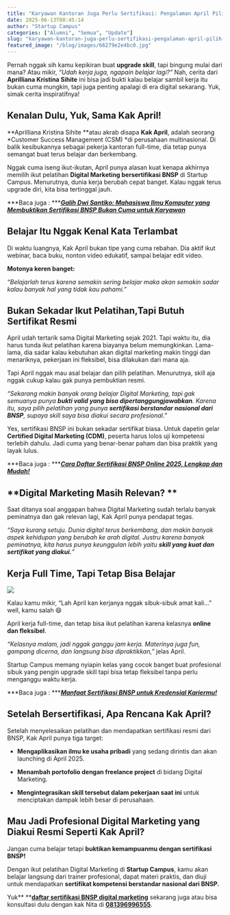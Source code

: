 ```yaml
---
title: "Karyawan Kantoran Juga Perlu Sertifikasi: Pengalaman April Pilih BNSP Digital Marketing di Startup Campus"
date: 2025-06-13T08:45:14
author: "Startup Campus"
categories: ["Alumni", "Semua", "Update"]
slug: "karyawan-kantoran-juga-perlu-sertifikasi-pengalaman-april-pilih-bnsp-digital-marketing-di-startup-campus"
featured_image: "/blog/images/66279e2e4bc0.jpg"
---
```


Pernah nggak sih kamu kepikiran buat **upgrade skill**, tapi bingung mulai dari mana? Atau mikir, *“Udah kerja juga, ngapain belajar lagi?”* Nah, cerita dari **Aprilliana Kristina Sihite** ini bisa jadi bukti kalau belajar sambil kerja itu bukan cuma mungkin, tapi juga penting apalagi di era digital sekarang. Yuk, simak cerita inspiratifnya!

## **Kenalan Dulu, Yuk, Sama Kak April!**

**Aprilliana Kristina Sihite **atau akrab disapa **Kak April**, adalah seorang *Customer Success Management (CSM) *di perusahaan multinasional. Di balik kesibukannya sebagai pekerja kantoran full-time, dia tetap punya semangat buat terus belajar dan berkembang.

Nggak cuma iseng ikut-ikutan, April punya alasan kuat kenapa akhirnya memilih ikut pelatihan **Digital Marketing bersertifikasi BNSP** di Startup Campus. Menurutnya, dunia kerja berubah cepat banget. Kalau nggak terus upgrade diri, kita bisa tertinggal jauh.

***Baca juga : ***[***Galih Dwi Santiko: Mahasiswa Ilmu Komputer yang Membuktikan Sertifikasi BNSP Bukan Cuma untuk Karyawan***](https://www.startupcampus.id/blog/galih-dwi-santiko-mahasiswa-ilmu-komputer-yang-membuktikan-sertifikasi-bnsp-bukan-cuma-untuk-karyawan/)

## **Belajar Itu Nggak Kenal Kata Terlambat**

Di waktu luangnya, Kak April bukan tipe yang cuma rebahan. Dia aktif ikut webinar, baca buku, nonton video edukatif, sampai belajar edit video. 

**Motonya keren banget:**

> 
*“Belajarlah terus karena semakin sering belajar maka akan semakin sadar kalau banyak hal yang tidak kau pahami.”*

## **Bukan Sekadar Ikut Pelatihan,Tapi Butuh Sertifikat Resmi**

April udah tertarik sama Digital Marketing sejak 2021. Tapi waktu itu, dia harus tunda ikut pelatihan karena biayanya belum memungkinkan. Lama-lama, dia sadar kalau kebutuhan akan digital marketing makin tinggi dan menariknya, pekerjaan ini fleksibel, bisa dilakukan dari mana aja.

Tapi April nggak mau asal belajar dan pilih pelatihan. Menurutnya, skill aja nggak cukup kalau gak punya pembuktian resmi.

> 
*“Sekarang makin banyak orang belajar Digital Marketing, tapi gak semuanya punya **bukti valid yang bisa dipertanggungjawabkan**. Karena itu, saya pilih pelatihan yang punya **sertifikasi berstandar nasional dari BNSP**, supaya skill saya bisa diakui secara profesional.”*

Yes, sertifikasi BNSP ini bukan sekadar sertifikat biasa. Untuk dapetin gelar **Certified Digital Marketing (CDM)**, peserta harus lolos uji kompetensi terlebih dahulu. Jadi cuma yang benar-benar paham dan bisa praktik yang layak lulus.

***Baca juga : ***[***Cara Daftar Sertifikasi BNSP Online 2025, Lengkap dan Mudah!***](https://www.startupcampus.id/blog/cara-daftar-sertifikasi-bnsp-online-2025-lengkap-dan-mudah/)

## **Digital Marketing Masih Relevan? **

Saat ditanya soal anggapan bahwa Digital Marketing sudah terlalu banyak peminatnya dan gak relevan lagi, Kak April punya pendapat tegas.

> 
*“Saya kurang setuju. Dunia digital terus berkembang, dan makin banyak aspek kehidupan yang berubah ke arah digital. Justru karena banyak peminatnya, kita harus punya keunggulan lebih yaitu **skill yang kuat dan sertifikat yang diakui.**”*

## **Kerja Full Time, Tapi Tetap Bisa Belajar**

![](https://lh7-rt.googleusercontent.com/docsz/AD_4nXdR2eDGJHMffyxUsHrgJR7f1G9vIUiGz4BN43HZ0wzRgErc_oavgc87srsub94qQlis6BjlZdGad8GE7aorw_O1h9GWZVz0wVaGcYNxCmGnHbG54F8bHG4TGJfiF8xk0Aew2CGBtQ?key=mYCRXU1M5gQDU211OnRfDQ)

Kalau kamu mikir, “Lah April kan kerjanya nggak sibuk-sibuk amat kali…” well, kamu salah 😄

April kerja full-time, dan tetap bisa ikut pelatihan karena kelasnya **online dan fleksibel**.

> 
*“Kelasnya malam, jadi nggak ganggu jam kerja. Materinya juga fun, gampang dicerna, dan langsung bisa dipraktikkan,”* jelas April.

Startup Campus memang nyiapin kelas yang cocok banget buat profesional sibuk yang pengin upgrade skill  tapi bisa tetap fleksibel tanpa perlu menganggu waktu kerja. 

***Baca juga : ***[***Manfaat Sertifikasi BNSP untuk Kredensial Kariermu!***](https://www.startupcampus.id/blog/manfaat-sertifikasi-bnsp-untuk-kredensial-kariermu/)

## **Setelah Bersertifikasi, Apa Rencana Kak April?**

Setelah menyelesaikan pelatihan dan mendapatkan sertifikasi resmi dari BNSP, Kak April punya tiga target:

- **Mengaplikasikan ilmu ke usaha pribadi** yang sedang dirintis dan akan launching di April 2025.

- **Menambah portofolio dengan freelance project** di bidang Digital Marketing.

- **Mengintegrasikan skill tersebut dalam pekerjaan saat ini** untuk menciptakan dampak lebih besar di perusahaan.

## **Mau Jadi Profesional Digital Marketing yang Diakui Resmi Seperti Kak April?**

Jangan cuma belajar tetapi **buktikan kemampuanmu dengan sertifikasi BNSP!**  

Dengan ikut pelatihan Digital Marketing di **Startup Campus**, kamu akan belajar langsung dari trainer profesional, dapat materi praktis, dan diuji untuk mendapatkan **sertifikat kompetensi berstandar nasional dari BNSP.**

Yuk** **[**daftar sertifikasi BNSP digital marketing**](https://www.startupcampus.id/sertifikasi/bnsp-digital-marketing) sekarang juga atau bisa konsultasi dulu dengan kak Nita di [**081396996555**](https://api.whatsapp.com/send/?phone=6281396996555&text&type=phone_number&app_absent=0).
